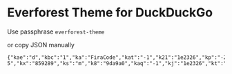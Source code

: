 # Everforest Theme for DuckDuckGo

Use passphrase `everforest-theme`

or copy JSON manually

```
{"kae":"d","kbc":"1","ka":"FiraCode","kat":"-1","k21":"1e2326","kp":"-2","k7":"272e33","k9":"d3c6aa","kaa":"a7c080","kay":"b","kax":"v392-5","kx":"859289","ks":"m","k8":"9da9a0","kaq":"-1","kj":"1e2326","kt":"FiraCode"}
```
